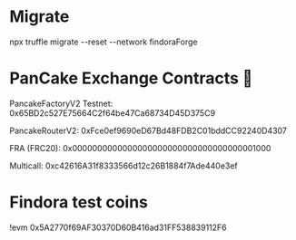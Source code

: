 
# Migrate
npx truffle migrate --reset --network findoraForge

# PanCake Exchange Contracts 🥞

PancakeFactoryV2 Testnet: 0x65BD2c527E75664C2f64be47Ca68734D45D375C9 

PancakeRouterV2: 0xFce0ef9690eD67Bd48FDB2C01bddCC92240D4307 

FRA (FRC20): 0x0000000000000000000000000000000000001000

Multicall: 0xc42616A31f8333566d12c26B1884f7Ade440e3ef



# Findora test coins
!evm 0x5A2770f69AF30370D60B416ad31FF538839112F6